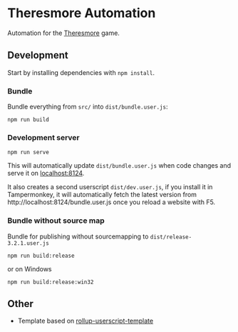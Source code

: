 # Theresmore Automation

Automation for the [Theresmore](https://www.theresmoregame.com/play/) game.

## Development

Start by installing dependencies with `npm install`.

### Bundle

Bundle everything from `src/` into `dist/bundle.user.js`:

`npm run build`

### Development server

`npm run serve`

This will automatically update `dist/bundle.user.js` when code changes and serve it on [localhost:8124](http://localhost:8124/).

It also creates a second userscript `dist/dev.user.js`, if you install it in Tampermonkey, it will automatically fetch the latest version from
http://localhost:8124/bundle.user.js once you reload a website with F5.

### Bundle without source map

Bundle for publishing without sourcemapping to `dist/release-3.2.1.user.js`

`npm run build:release`

or on Windows

`npm run build:release:win32`

## Other

- Template based on [rollup-userscript-template](https://github.com/cvzi/rollup-userscript-template)
